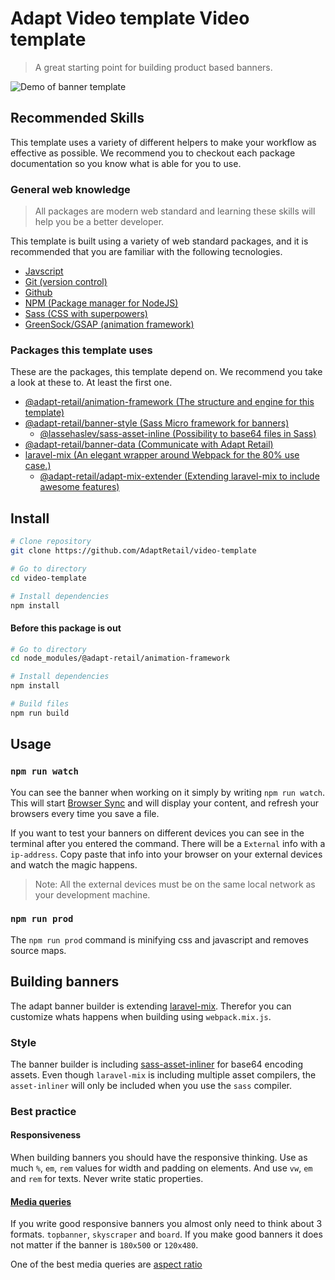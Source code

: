 # Adapt Video template Video template
> A great starting point for building product based banners.

![Demo of banner template](assets/banner_preview.gif)

## Recommended Skills

This template uses a variety of different helpers to make your workflow as
effective as possible. We recommend you to checkout each package documentation
so you know what is able for you to use.

### General web knowledge
> All packages are modern web standard and learning these skills will help you be a better developer.

This template is built using a variety of web standard packages, and it is
recommended that you are familiar with the following tecnologies.
- [Javscript](https://www.javascript.com/)
- [Git (version control)](https://try.github.io/levels/1/challenges/1)
- [Github](https://github.com)
- [NPM (Package manager for NodeJS)](https://www.npmjs.com/)
- [Sass (CSS with superpowers)](http://sass-lang.com/)
- [GreenSock/GSAP (animation framework)](https://greensock.com/gsap)

### Packages this template uses
These are the packages, this template depend on. We recommend you take a look at
these to. At least the first one.
- [@adapt-retail/animation-framework (The structure and engine for this template)](https://github.com/AdaptRetail/animation-framework)
- [@adapt-retail/banner-style (Sass Micro framework for banners)](https://github.com/AdaptRetail/banner-style)
    - [@lassehaslev/sass-asset-inline (Possibility to base64 files in Sass)](https://github.com/LasseHaslev/sass-asset-inliner)
- [@adapt-retail/banner-data (Communicate with Adapt Retail)](https://github.com/AdaptRetail/banner-data)
- [laravel-mix (An elegant wrapper around Webpack for the 80% use case.)](https://github.com/JeffreyWay/laravel-mix)
    - [@adapt-retail/adapt-mix-extender (Extending laravel-mix to include awesome features)](https://github.com/AdaptRetail/adapt-mix-extender)

## Install

```bash
# Clone repository
git clone https://github.com/AdaptRetail/video-template

# Go to directory
cd video-template

# Install dependencies
npm install 
```

#### Before this package is out
```bash
# Go to directory
cd node_modules/@adapt-retail/animation-framework

# Install dependencies
npm install

# Build files
npm run build
```

## Usage

### `npm run watch`
You can see the banner when working on it simply by writing `npm run watch`.
This will start [Browser Sync](https://www.browsersync.io/) and will display your content, and refresh your browsers every time you save a file.

If you want to test your banners on different devices you can see in the terminal after you entered the command.
There will be a `External` info with a `ip-address`. 
Copy paste that info into your browser on your external devices and watch the magic happens.

> Note: All the external devices must be on the same local network as your development machine.

### `npm run prod`
The `npm run prod` command is minifying css and javascript and removes source maps.
<!-- The prod command will also change `AdaptData` to `LightAdaptData`. -->

## Building banners

The adapt banner builder is extending [laravel-mix](https://github.com/JeffreyWay/laravel-mix).
Therefor you can customize whats happens when building using `webpack.mix.js`.

### Style

The banner builder is including [sass-asset-inliner](https://github.com/LasseHaslev/sass-asset-inliner) for base64 encoding assets.
Even though `laravel-mix` is including multiple asset compilers, the `asset-inliner` will only be included when you use the `sass` compiler.

### Best practice

#### Responsiveness
When building banners you should have the responsive thinking.
Use as much `%`, `em`, `rem` values for width and padding on elements.
And use `vw`, `em` and `rem` for texts. Never write static properties.

#### [ Media queries ](https://developer.mozilla.org/en-US/docs/Web/CSS/Media_Queries/Using_media_queries)

If you write good responsive banners you almost only need to think about 3 formats.
`topbanner`, `skyscraper` and `board`.
If you make good banners it does not matter if the banner is `180x500` or `120x480`.

One of the best media queries are [ aspect ratio ](https://developer.mozilla.org/en-US/docs/Web/CSS/Media_Queries/Using_media_queries#aspect-ratio)

